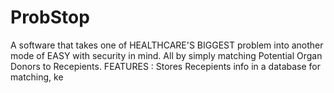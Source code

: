 # ProbStop
A software that takes one of HEALTHCARE'S BIGGEST problem into another mode of EASY with security in mind.
All by simply matching Potential Organ Donors to Recepients.
FEATURES :
Stores Recepients info in a database for matching, ke
